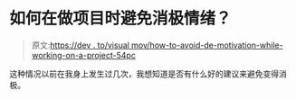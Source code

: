 # 如何在做项目时避免消极情绪？

> 原文:[https://dev . to/visual mov/how-to-avoid-de-motivation-while-working-on-a-project-54pc](https://dev.to/visualmov/how-to-avoid-demotivation-while-working-on-a-project-54pc)

这种情况以前在我身上发生过几次，我想知道是否有什么好的建议来避免变得消极。